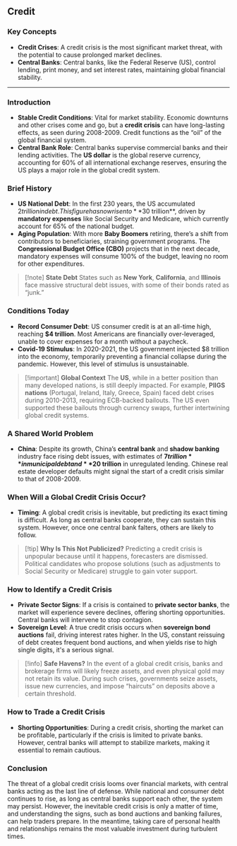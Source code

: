 ## Credit

### Key Concepts
- **Credit Crises**: A credit crisis is the most significant market threat, with the potential to cause prolonged market declines.
- **Central Banks**: Central banks, like the Federal Reserve (US), control lending, print money, and set interest rates, maintaining global financial stability.

---

### Introduction
- **Stable Credit Conditions**: Vital for market stability. Economic downturns and other crises come and go, but a **credit crisis** can have long-lasting effects, as seen during 2008-2009. Credit functions as the “oil” of the global financial system.
- **Central Bank Role**: Central banks supervise commercial banks and their lending activities. The **US dollar** is the global reserve currency, accounting for 60% of all international exchange reserves, ensuring the US plays a major role in the global credit system.

### Brief History
- **US National Debt**: In the first 230 years, the US accumulated $2 trillion in debt. This figure has now risen to **$30 trillion**, driven by **mandatory expenses** like Social Security and Medicare, which currently account for 65% of the national budget.
- **Aging Population**: With more **Baby Boomers** retiring, there’s a shift from contributors to beneficiaries, straining government programs. The **Congressional Budget Office (CBO)** projects that in the next decade, mandatory expenses will consume 100% of the budget, leaving no room for other expenditures.

> [!note] **State Debt**
> States such as **New York**, **California**, and **Illinois** face massive structural debt issues, with some of their bonds rated as “junk.”

### Conditions Today
- **Record Consumer Debt**: US consumer credit is at an all-time high, reaching **$4 trillion**. Most Americans are financially over-leveraged, unable to cover expenses for a month without a paycheck.
- **Covid-19 Stimulus**: In 2020-2021, the US government injected $8 trillion into the economy, temporarily preventing a financial collapse during the pandemic. However, this level of stimulus is unsustainable.

> [!important] **Global Context**
> The **US**, while in a better position than many developed nations, is still deeply impacted. For example, **PIIGS nations** (Portugal, Ireland, Italy, Greece, Spain) faced debt crises during 2010-2013, requiring ECB-backed bailouts. The US even supported these bailouts through currency swaps, further intertwining global credit systems.

### A Shared World Problem
- **China**: Despite its growth, China’s **central bank** and **shadow banking** industry face rising debt issues, with estimates of **$7 trillion** in municipal debt and **$20 trillion** in unregulated lending. Chinese real estate developer defaults might signal the start of a credit crisis similar to that of 2008-2009.

### When Will a Global Credit Crisis Occur?
- **Timing**: A global credit crisis is inevitable, but predicting its exact timing is difficult. As long as central banks cooperate, they can sustain this system. However, once one central bank falters, others are likely to follow.

> [!tip] **Why Is This Not Publicized?**
> Predicting a credit crisis is unpopular because until it happens, forecasters are dismissed. Political candidates who propose solutions (such as adjustments to Social Security or Medicare) struggle to gain voter support.

### How to Identify a Credit Crisis
- **Private Sector Signs**: If a crisis is contained to **private sector banks**, the market will experience severe declines, offering shorting opportunities. Central banks will intervene to stop contagion.
- **Sovereign Level**: A true credit crisis occurs when **sovereign bond auctions** fail, driving interest rates higher. In the US, constant reissuing of debt creates frequent bond auctions, and when yields rise to high single digits, it's a serious signal.

> [!info] **Safe Havens?**
> In the event of a global credit crisis, banks and brokerage firms will likely freeze assets, and even physical gold may not retain its value. During such crises, governments seize assets, issue new currencies, and impose “haircuts” on deposits above a certain threshold.

### How to Trade a Credit Crisis
- **Shorting Opportunities**: During a credit crisis, shorting the market can be profitable, particularly if the crisis is limited to private banks. However, central banks will attempt to stabilize markets, making it essential to remain cautious.

### Conclusion
The threat of a global credit crisis looms over financial markets, with central banks acting as the last line of defense. While national and consumer debt continues to rise, as long as central banks support each other, the system may persist. However, the inevitable credit crisis is only a matter of time, and understanding the signs, such as bond auctions and banking failures, can help traders prepare. In the meantime, taking care of personal health and relationships remains the most valuable investment during turbulent times.
